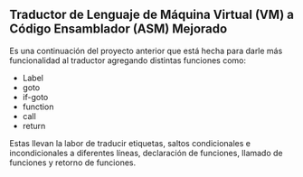 ## Traductor de Lenguaje de Máquina Virtual (VM) a Código Ensamblador (ASM) Mejorado
Es una continuación del proyecto anterior que está hecha para darle más funcionalidad al traductor agregando distintas funciones como:
- Label
- goto
- if-goto
- function
- call
- return

Estas llevan la labor de traducir etiquetas, saltos condicionales e incondicionales a diferentes líneas, declaración de funciones, llamado de funciones y retorno de funciones.
